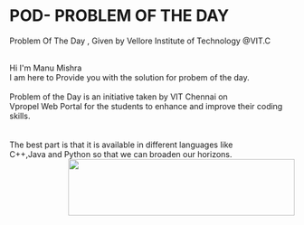 # POD- PROBLEM OF THE DAY
Problem Of The Day , Given by Vellore Institute of Technology @VIT.C
<br>
<br>
<div float="left"> Hi I'm Manu Mishra<br> I am  here to Provide you with the solution for probem of the day.<br><br>Problem of the Day is an initiative taken by VIT Chennai on <br>Vpropel Web Portal for the students to enhance and improve their coding skills. <br><br><br>The best part is that it is available in different languages like <br>C++,Java and Python so that we can broaden our horizons.  </div>
<img align="right" height="100" width="400" src="https://cdn.dribbble.com/users/416610/screenshots/4801105/media/be031f8d02ca8cc404d44be54ee2c493.gif" /> </a>
